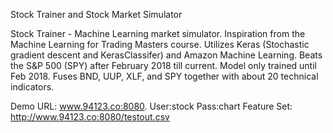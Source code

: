 Stock Trainer and Stock Market Simulator

Stock Trainer - Machine Learning market simulator. Inspiration from the Machine Learning for Trading Masters course. Utilizes Keras (Stochastic gradient descent and KerasClassifer) and Amazon Machine Learning. Beats the S&P 500 (SPY) after February 2018 till current. Model only trained until Feb 2018. Fuses BND, UUP, XLF, and SPY together with about 20 technical indicators. 

Demo URL: www.94123.co:8080. User:stock Pass:chart
Feature Set: http://www.94123.co:8080/testout.csv
